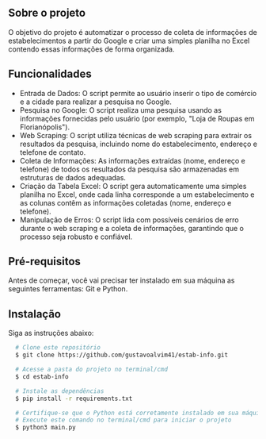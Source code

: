 ## Sobre o projeto

O objetivo do projeto é automatizar o processo de coleta de informações de estabelecimentos a partir do Google e criar uma simples planilha no Excel contendo essas informações de forma organizada.

## Funcionalidades

* Entrada de Dados: O script permite ao usuário inserir o tipo de comércio e a cidade para realizar a pesquisa no Google.
* Pesquisa no Google: O script realiza uma pesquisa usando as informações fornecidas pelo usuário (por exemplo, "Loja de Roupas em Florianópolis").
* Web Scraping: O script utiliza técnicas de web scraping para extrair os resultados da pesquisa, incluindo nome do estabelecimento, endereço e telefone de contato.
* Coleta de Informações: As informações extraídas (nome, endereço e telefone) de todos os resultados da pesquisa são armazenadas em estruturas de dados adequadas.
* Criação da Tabela Excel: O script gera automaticamente uma simples planilha no Excel, onde cada linha corresponde a um estabelecimento e as colunas contêm as informações coletadas (nome, endereço e telefone).
* Manipulação de Erros: O script lida com possíveis cenários de erro durante o web scraping e a coleta de informações, garantindo que o processo seja robusto e confiável.

## Pré-requisitos

Antes de começar, você vai precisar ter instalado em sua máquina as seguintes ferramentas: Git e Python.

## Instalação

Siga as instruções abaixo:
```bash
  # Clone este repositório
  $ git clone https://github.com/gustavoalvim41/estab-info.git

  # Acesse a pasta do projeto no terminal/cmd
  $ cd estab-info

  # Instale as dependências
  $ pip install -r requirements.txt

  # Certifique-se que o Python está corretamente instalado em sua máquina
  # Execute este comando no terminal/cmd para iniciar o projeto
  $ python3 main.py
```